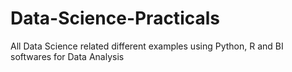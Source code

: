 # Data-Science-Practicals
All Data Science related different examples using Python, R and BI softwares for Data Analysis
